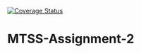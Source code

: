 [![Coverage Status](https://coveralls.io/repos/github/sebamarana/MTSS-Assignment-2/badge.svg?branch=master)](https://coveralls.io/github/sebamarana/MTSS-Assignment-2?branch=master)

# MTSS-Assignment-2
